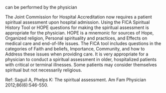can be performed by the physician

The Joint Commission for Hospital Accreditation now requires a patient spiritual assessment upon hospital admission. Using the FICA Spiritual History Tool or HOPE questions for making the spiritual assessment is appropriate for the physician. HOPE is a mnemonic for sources of Hope, Organized religion, Personal spirituality and practices, and Effects on medical care and end-of-life issues. The FICA tool includes questions in the categories of Faith and beliefs, Importance, Community, and how to Address these issues when providing care. It is very appropriate for a physician to conduct a spiritual assessment in older, hospitalized patients with critical or terminal illnesses. Some patients may consider themselves spiritual but not necessarily religious.

Ref: Saguil A, Phelps K: The spiritual assessment. Am Fam Physician 2012;86(6):546-550.